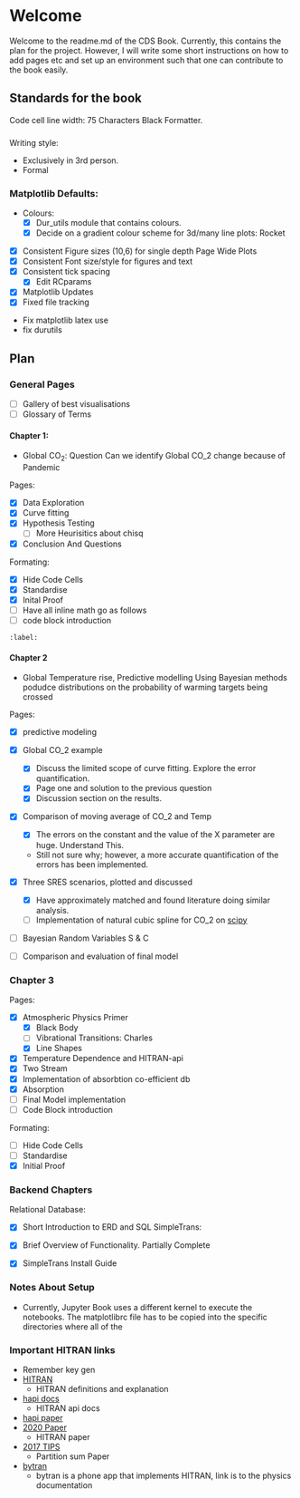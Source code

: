 # Welcome
Welcome to the readme.md of the CDS Book. Currently, this contains the plan for the project. However, I will write some short instructions on how to add pages etc and set up an environment such that one can contribute to the book easily. 

## Standards for the book
Code cell line width: 75 Characters
Black Formatter. 
###
Writing style: 
- Exclusively in 3rd person.
- Formal
### Matplotlib Defaults:
- Colours:
    - [x] Dur_utils module that contains colours.
    - [x] Decide on a gradient colour scheme for 3d/many line plots: Rocket
- [x] Consistent Figure sizes (10,6) for single depth Page Wide Plots
- [x] Consistent Font size/style for figures and text 
- [x] Consistent tick spacing 
    - [x] Edit RCparams
- [x] Matplotlib Updates
- [x] Fixed file tracking
- Fix matplotlib latex use
- fix durutils

## Plan 
### General Pages
- [ ] Gallery of best visualisations
- [ ] Glossary of Terms
#### Chapter 1:
- Global $\textrm{CO}_2$: Question Can we identify Global CO_2 change because of Pandemic 

Pages:
- [x] Data Exploration
- [x] Curve fitting
- [x] Hypothesis Testing 
  - [ ] More Heurisitics about chisq
- [x] Conclusion And Questions

Formating:
- [x] Hide Code Cells
- [x] Standardise
- [x] Inital Proof
- [ ] Have all inline math go as follows
- [ ] code block introduction
```{math}
:label:
```
#### Chapter 2
- Global Temperature rise, Predictive modelling 
Using Bayesian methods podudce distributions on the probability of warming targets being crossed

Pages:
- [x] predictive modeling
- [x] Global CO_2 example
    - [x] Discuss the limited scope of curve fitting. Explore the error quantification.
    - [x] Page one and solution to the previous question
    - [x] Discussion section on the results.
- [x] Comparison of moving average of CO_2 and Temp
    - [x] The errors on the constant and the value of the X parameter are huge. Understand This.
    - Still not sure why; however, a more accurate quantification of the errors has been implemented.
- [x] Three SRES scenarios, plotted and discussed
    - [x] Have approximately matched and found literature doing similar analysis.
    - [ ] Implementation of natural cubic spline for CO_2 on [scipy](https://docs.scipy.org/doc/scipy/reference/generated/scipy.interpolate.CubicSpline.html) 
- [ ] Bayesian Random Variables S & C

- [ ] Comparison and evaluation of final model

### Chapter 3
Pages:
- [x] Atmospheric Physics Primer
  - [x] Black Body
  - [ ] Vibrational Transitions: Charles
  - [x] Line Shapes 
- [x] Temperature Dependence and HITRAN-api
- [x] Two Stream
- [x] Implementation of absorbtion co-efficient db
- [x] Absorption
- [ ] Final Model implementation
- [ ] Code Block introduction

Formating:
- [ ] Hide Code Cells
- [ ] Standardise
- [x] Initial Proof

### Backend Chapters 
Relational Database:
  - [x] Short Introduction to ERD and SQL
SimpleTrans:
  - [x] Brief Overview of Functionality. Partially Complete
  - [x] SimpleTrans Install Guide


### Notes About Setup
- Currently, Jupyter Book uses a different kernel to execute the notebooks. The matplotlibrc file has to be copied into the specific directories where all of the 


### Important HITRAN links
- Remember key gen 
- [HITRAN](https://hitran.org/docs/definitions-and-units/)
    - HITRAN definitions and explanation
- [hapi docs](https://hitran.org/static/hapi/hapi_manual.pdf)
    - HITRAN api docs
- [hapi paper](https://www.sciencedirect.com/science/article/pii/S0022407315302466?via%3Dihub)
- [2020 Paper](https://www.sciencedirect.com/science/article/pii/S0022407321004416?via%3Dihub)
    - HITRAN paper
- [2017 TIPS](https://www.sciencedirect.com/science/article/pii/S0022407321002065)
    - Partition sum Paper
- [bytran](http://www.bytran.org/howtolbl.htm)
    - bytran is a phone app that implements HITRAN, link is to the physics documentation 